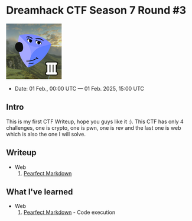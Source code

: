 # Dreamhack CTF Season 7 Round #3
![](https://github.com/vodanh1903/CTF-Writeups/blob/main/Dreamhack-CTF-Season-7-Round-3/images/banner.png)
- Date: 01 Feb., 00:00 UTC — 01 Feb. 2025, 15:00 UTC

## Intro
This is my first CTF Writeup, hope you guys like it :).
This CTF has only 4 challenges, one is crypto, one is pwn, one is rev and the last one is web which is also the one I will solve.

## Writeup
- Web
    1. [Pearfect Markdown](https://vodanh1903.github.io/archives/Dreamhack-CTF-Season-7-Round-3/Web/Pearfect-Markdown/)

## What I've learned
- Web
    1. [Pearfect Markdown](https://vodanh1903.github.io/archives/Dreamhack-CTF-Season-7-Round-3/Web/Pearfect-Markdown/) - Code execution